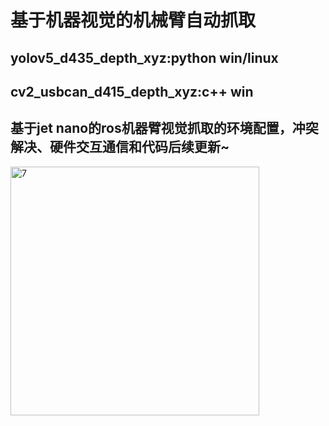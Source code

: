 # 基于机器视觉的机械臂自动抓取
## yolov5_d435_depth_xyz:python win/linux    
## cv2_usbcan_d415_depth_xyz:c++ win   
## 基于jet nano的ros机器臂视觉抓取的环境配置，冲突解决、硬件交互通信和代码后续更新~
<img width="398" alt="7" src="https://github.com/Yu-Lingrui/Machine-Vision-Robotic-Arm/assets/83021418/326fb806-97f7-42a2-994d-f717e22081fd">
